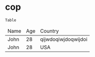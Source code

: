 # cop<link rel="stylesheet" href="styles.css">

`Table`

<table>
<thead>
<tr><td>Name</td> <td>Age</td> <td>Country</td></tr>
</thead>
<tr><td>John</td> <td>28</td> <td>qijwdoqiwjdoqwijdoi</td></tr>
<tr><td>John</td> <td>28</td> <td>USA</td></tr>
</table>


